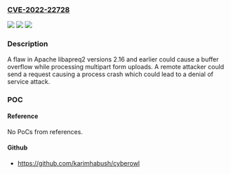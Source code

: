### [CVE-2022-22728](https://cve.mitre.org/cgi-bin/cvename.cgi?name=CVE-2022-22728)
![](https://img.shields.io/static/v1?label=Product&message=libapreq2&color=blue)
![](https://img.shields.io/static/v1?label=Version&message=n%2Fa&color=blue)
![](https://img.shields.io/static/v1?label=Vulnerability&message=CWE-120%20Buffer%20Copy%20without%20Checking%20Size%20of%20Input%20('Classic%20Buffer%20Overflow')&color=brighgreen)

### Description

A flaw in Apache libapreq2 versions 2.16 and earlier could cause a buffer overflow while processing multipart form uploads. A remote attacker could send a request causing a process crash which could lead to a denial of service attack.

### POC

#### Reference
No PoCs from references.

#### Github
- https://github.com/karimhabush/cyberowl

